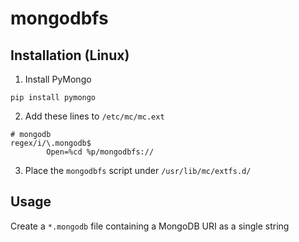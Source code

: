 # mongodbfs

## Installation (Linux)

1) Install PyMongo

```
pip install pymongo
```

2) Add these lines to `/etc/mc/mc.ext`

```
# mongodb
regex/i/\.mongodb$
        Open=%cd %p/mongodbfs://
```

3) Place the `mongodbfs` script under `/usr/lib/mc/extfs.d/`

## Usage

Create a `*.mongodb` file containing a MongoDB URI as a single string
